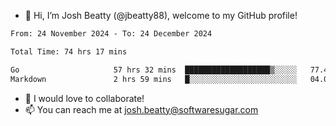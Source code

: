 - 👋 Hi, I’m Josh Beatty (@jbeatty88), welcome to my GitHub profile!

<!--START_SECTION:waka-->

```txt
From: 24 November 2024 - To: 24 December 2024

Total Time: 74 hrs 17 mins

Go                     57 hrs 32 mins  ███████████████████▒░░░░░   77.46 %
Markdown               2 hrs 59 mins   █░░░░░░░░░░░░░░░░░░░░░░░░   04.02 %
```

<!--END_SECTION:waka-->

- 💞️ I would love to collaborate!
- 📫 You can reach me at josh.beatty@softwaresugar.com

<!---
jbeatty88/jbeatty88 is a ✨ special ✨ repository because its `README.md` (this file) appears on your GitHub profile.
You can click the Preview link to take a look at your changes.
--->
